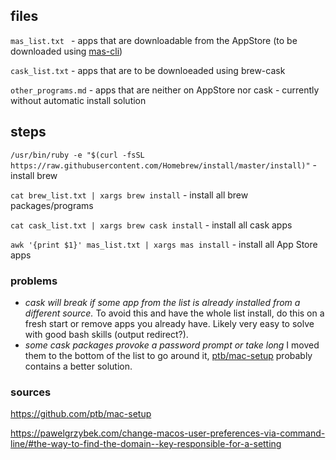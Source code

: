 ## files

`mas_list.txt ` - apps that are downloadable from the AppStore (to be downloaded using [mas-cli](https://github.com/mas-cli/mas))

`cask_list.txt` - apps that are to be downloeaded using brew-cask

`other_programs.md` - apps that are neither on AppStore nor cask - currently without automatic install solution

## steps

`/usr/bin/ruby -e "$(curl -fsSL https://raw.githubusercontent.com/Homebrew/install/master/install)"` - install brew

`cat brew_list.txt | xargs brew install` - install all brew packages/programs

`cat cask_list.txt | xargs brew cask install` - install all cask apps

`awk '{print $1}' mas_list.txt | xargs mas install` - install all App Store apps

### problems

- *cask will break if some app from the list is already installed from a different source.* To avoid this and have the whole list install, do this on a fresh start or remove apps you already have. Likely very easy to solve with good bash skills (output redirect?). 
- *some cask packages provoke a password prompt or take long* I moved them to the bottom of the list to go around it, [ptb/mac-setup](https://github.com/ptb/mac-setup) probably contains a better solution.


### sources

https://github.com/ptb/mac-setup

https://pawelgrzybek.com/change-macos-user-preferences-via-command-line/#the-way-to-find-the-domain--key-responsible-for-a-setting

